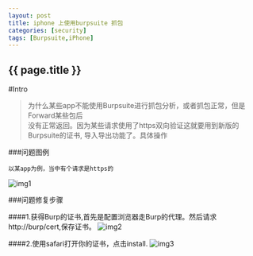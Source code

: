 ```yaml
---
layout: post
title: iphone 上使用burpsuite 抓包
categories: [security]
tags: [Burpsuite,iPhone]
---
```

<h2>{{ page.title }}</h2>

#Intro

>为什么某些app不能使用Burpsuite进行抓包分析，或者抓包正常，但是Forward某些包后  
>没有正常返回。因为某些请求使用了https双向验证这就要用到新版的Burpsuite的证书,
>导入导出功能了。具体操作

###问题图例

    以某app为例，当中有个请求是https的

![img1](https://38.media.tumblr.com/25016e67d108c5c6fe6a7388d8416a1e/tumblr_nhe4ei1NOZ1r68ev5o1_1280.png)

###问题修复步骤

####1.获得Burp的证书,首先是配置浏览器走Burp的代理。然后请求http://burp/cert,保存证书。
![img2](https://33.media.tumblr.com/7bee8260c35566e748af00932e2a6ef0/tumblr_nhe4ei1NOZ1r68ev5o2_1280.png)

####2.使用safari打开你的证书，点击install.
![img3](https://38.media.tumblr.com/95e6b820fcdab88696ca022b57091306/tumblr_nhe43xVEAA1r68ev5o1_1280.jpg)
